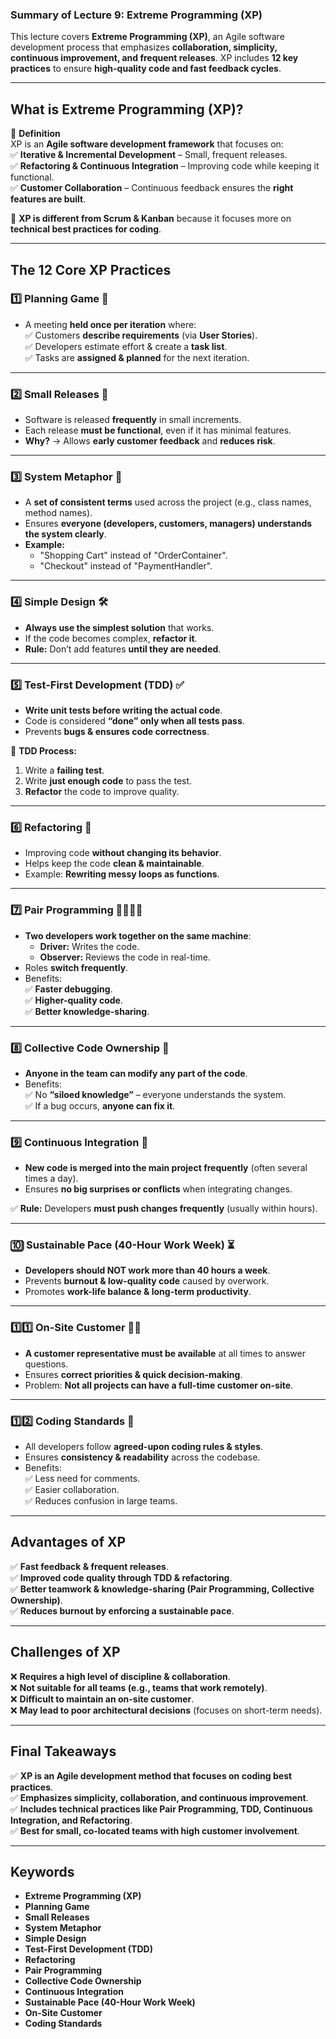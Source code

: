 ### **Summary of Lecture 9: Extreme Programming (XP)**  

This lecture covers **Extreme Programming (XP)**, an Agile software development process that emphasizes **collaboration, simplicity, continuous improvement, and frequent releases**. XP includes **12 key practices** to ensure **high-quality code and fast feedback cycles**.  

---

## **What is Extreme Programming (XP)?**  

🔹 **Definition**  
XP is an **Agile software development framework** that focuses on:  
✅ **Iterative & Incremental Development** – Small, frequent releases.  
✅ **Refactoring & Continuous Integration** – Improving code while keeping it functional.  
✅ **Customer Collaboration** – Continuous feedback ensures the **right features are built**.  

📌 **XP is different from Scrum & Kanban** because it focuses more on **technical best practices for coding**.  

---

## **The 12 Core XP Practices**  

### **1️⃣ Planning Game 🎯**  
- A meeting **held once per iteration** where:  
  ✅ Customers **describe requirements** (via **User Stories**).  
  ✅ Developers estimate effort & create a **task list**.  
  ✅ Tasks are **assigned & planned** for the next iteration.  

---

### **2️⃣ Small Releases 🚀**  
- Software is released **frequently** in small increments.  
- Each release **must be functional**, even if it has minimal features.  
- **Why?** → Allows **early customer feedback** and **reduces risk**.  

---

### **3️⃣ System Metaphor 🧩**  
- A **set of consistent terms** used across the project (e.g., class names, method names).  
- Ensures **everyone (developers, customers, managers) understands the system clearly**.  
- **Example:**  
  - "Shopping Cart" instead of "OrderContainer".  
  - "Checkout" instead of "PaymentHandler".  

---

### **4️⃣ Simple Design 🛠️**  
- **Always use the simplest solution** that works.  
- If the code becomes complex, **refactor it**.  
- **Rule:** Don’t add features **until they are needed**.  

---

### **5️⃣ Test-First Development (TDD) ✅**  
- **Write unit tests before writing the actual code**.  
- Code is considered **“done” only when all tests pass**.  
- Prevents **bugs & ensures code correctness**.  

📌 **TDD Process:**  
1. Write a **failing test**.  
2. Write **just enough code** to pass the test.  
3. **Refactor** the code to improve quality.  

---

### **6️⃣ Refactoring 🔄**  
- Improving code **without changing its behavior**.  
- Helps keep the code **clean & maintainable**.  
- Example: **Rewriting messy loops as functions**.  

---

### **7️⃣ Pair Programming 👨‍💻👩‍💻**  
- **Two developers work together on the same machine**:  
  - **Driver:** Writes the code.  
  - **Observer:** Reviews the code in real-time.  
- Roles **switch frequently**.  
- Benefits:  
  ✅ **Faster debugging**.  
  ✅ **Higher-quality code**.  
  ✅ **Better knowledge-sharing**.  

---

### **8️⃣ Collective Code Ownership 👥**  
- **Anyone in the team can modify any part of the code**.  
- Benefits:  
  ✅ No **“siloed knowledge”** – everyone understands the system.  
  ✅ If a bug occurs, **anyone can fix it**.  

---

### **9️⃣ Continuous Integration 🔄**  
- **New code is merged into the main project frequently** (often several times a day).  
- Ensures **no big surprises or conflicts** when integrating changes.  

✅ **Rule:** Developers **must push changes frequently** (usually within hours).  

---

### **🔟 Sustainable Pace (40-Hour Work Week) ⏳**  
- **Developers should NOT work more than 40 hours a week**.  
- Prevents **burnout & low-quality code** caused by overwork.  
- Promotes **work-life balance & long-term productivity**.  

---

### **1️⃣1️⃣ On-Site Customer 👨‍💼**  
- **A customer representative must be available** at all times to answer questions.  
- Ensures **correct priorities & quick decision-making**.  
- Problem: **Not all projects can have a full-time customer on-site**.  

---

### **1️⃣2️⃣ Coding Standards 📜**  
- All developers follow **agreed-upon coding rules & styles**.  
- Ensures **consistency & readability** across the codebase.  
- Benefits:  
  ✅ Less need for comments.  
  ✅ Easier collaboration.  
  ✅ Reduces confusion in large teams.  

---

## **Advantages of XP**  

✅ **Fast feedback & frequent releases**.  
✅ **Improved code quality through TDD & refactoring**.  
✅ **Better teamwork & knowledge-sharing (Pair Programming, Collective Ownership)**.  
✅ **Reduces burnout by enforcing a sustainable pace**.  

---

## **Challenges of XP**  

❌ **Requires a high level of discipline & collaboration**.  
❌ **Not suitable for all teams (e.g., teams that work remotely)**.  
❌ **Difficult to maintain an on-site customer**.  
❌ **May lead to poor architectural decisions** (focuses on short-term needs).  

---

## **Final Takeaways**  

✅ **XP is an Agile development method that focuses on coding best practices**.  
✅ **Emphasizes simplicity, collaboration, and continuous improvement**.  
✅ **Includes technical practices like Pair Programming, TDD, Continuous Integration, and Refactoring**.  
✅ **Best for small, co-located teams with high customer involvement**.  

---

## **Keywords**  
- **Extreme Programming (XP)**  
- **Planning Game**  
- **Small Releases**  
- **System Metaphor**  
- **Simple Design**  
- **Test-First Development (TDD)**  
- **Refactoring**  
- **Pair Programming**  
- **Collective Code Ownership**  
- **Continuous Integration**  
- **Sustainable Pace (40-Hour Work Week)**  
- **On-Site Customer**  
- **Coding Standards**